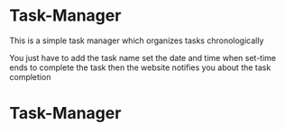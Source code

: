 ﻿# Task-Manager
This is a simple task manager which organizes tasks chronologically


You just have to add the task name set the date and time 
when set-time ends to complete the task then the website notifies you about the task completion
# Task-Manager
